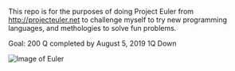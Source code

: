 This repo is for the purposes of doing Project Euler from http://projecteuler.net to challenge myself to try new programming languages, and methologies to solve fun problems. 

Goal: 200 Q completed by August 5, 2019
1Q Down

![Image of Euler](https://en.wikipedia.org/wiki/Leonhard_Euler#/media/File:Leonhard_Euler.jpg)

